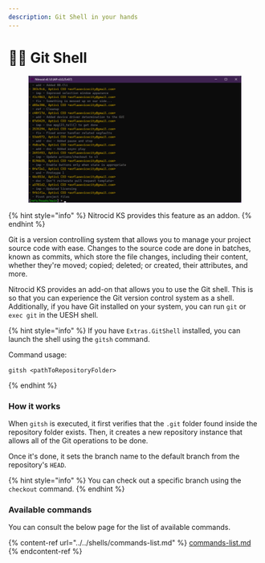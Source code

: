 ```yaml
---
description: Git Shell in your hands
---
```


# 👩‍💻 Git Shell

<figure><img src="../../../../.gitbook/assets/031-gitsh.png" alt=""><figcaption></figcaption></figure>

{% hint style="info" %}
Nitrocid KS provides this feature as an addon.
{% endhint %}

Git is a version controlling system that allows you to manage your project source code with ease. Changes to the source code are done in batches, known as commits, which store the file changes, including their content, whether they're moved; copied; deleted; or created, their attributes, and more.

Nitrocid KS provides an add-on that allows you to use the Git shell. This is so that you can experience the Git version control system as a shell. Additionally, if you have Git installed on your system, you can run `git` or `exec git` in the UESH shell.

{% hint style="info" %}
If you have `Extras.GitShell` installed, you can launch the shell using the `gitsh` command.

Command usage:

```
gitsh <pathToRepositoryFolder>
```
{% endhint %}

### How it works

When `gitsh` is executed, it first verifies that the `.git` folder found inside the repository folder exists. Then, it creates a new repository instance that allows all of the Git operations to be done.

Once it's done, it sets the branch name to the default branch from the repository's `HEAD`.

{% hint style="info" %}
You can check out a specific branch using the `checkout` command.
{% endhint %}

### Available commands

You can consult the below page for the list of available commands.

{% content-ref url="../../shells/commands-list.md" %}
[commands-list.md](../../shells/commands-list.md)
{% endcontent-ref %}
